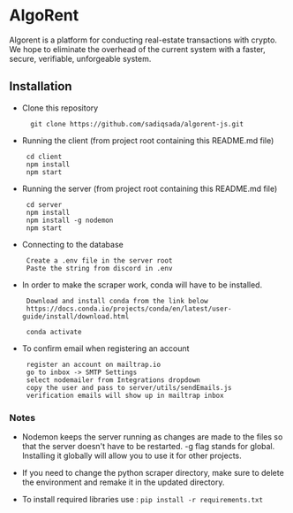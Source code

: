 # AlgoRent
Algorent is a platform for conducting real-estate transactions with crypto. We hope to eliminate the overhead of the current system with a faster, secure, verifiable, unforgeable system.

## Installation
* Clone this repository

        git clone https://github.com/sadiqsada/algorent-js.git

* Running the client (from project root containing this README.md file)

       cd client
       npm install 
       npm start
       
* Running the server (from project root containing this README.md file)

       cd server
       npm install
       npm install -g nodemon
       npm start

* Connecting to the database

       Create a .env file in the server root
       Paste the string from discord in .env

* In order to make the scraper work, conda will have to be installed.

       Download and install conda from the link below
       https://docs.conda.io/projects/conda/en/latest/user-guide/install/download.html

       conda activate 

* To confirm email when registering an account

       register an account on mailtrap.io
       go to inbox -> SMTP Settings
       select nodemailer from Integrations dropdown
       copy the user and pass to server/utils/sendEmails.js
       verification emails will show up in mailtrap inbox
       
### Notes
* Nodemon keeps the server running as changes are made to the files so that the server doesn't have to be restarted. -g flag stands for global. Installing it globally will allow you to use it for other projects.

* If you need to change the python scraper directory, make sure to delete the environment and remake it in the updated directory.
* To install required libraries use : ```pip install -r requirements.txt```
